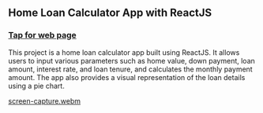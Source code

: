  ## Home Loan Calculator App with ReactJS 
 
 ### [Tap for web page](https://loan-calculation-react.vercel.app/)

This project is a home loan calculator app built using ReactJS. It allows users to input various parameters such as home value, down payment, loan amount, interest rate, and loan tenure, and calculates the monthly payment amount. The app also provides a visual representation of the loan details using a pie chart.

[screen-capture.webm](https://github.com/trishaDas13/loanCalculation-react/assets/126088849/0b260213-059f-44a3-a697-a01947f2a360)
